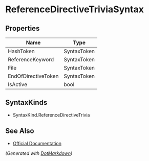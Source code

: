# ReferenceDirectiveTriviaSyntax

## Properties

| Name                | Type        |
| ------------------- | ----------- |
| HashToken           | SyntaxToken |
| ReferenceKeyword    | SyntaxToken |
| File                | SyntaxToken |
| EndOfDirectiveToken | SyntaxToken |
| IsActive            | bool        |

## SyntaxKinds

* SyntaxKind\.ReferenceDirectiveTrivia

## See Also

* [Official Documentation](https://docs.microsoft.com/en-us/dotnet/api/microsoft.codeanalysis.csharp.syntax.referencedirectivetriviasyntax)


*\(Generated with [DotMarkdown](http://github.com/JosefPihrt/DotMarkdown)\)*